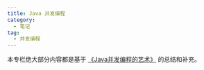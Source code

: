 ```yaml
---
title: Java 并发编程
category:
  - 笔记
tag:
  - 并发编程
---
```


本专栏绝大部分内容都是基于 [《Java并发编程的艺术》](https://book.douban.com/subject/26591326/) 的总结和补充。
